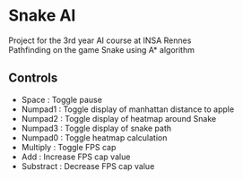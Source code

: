 # Snake AI

Project for the 3rd year AI course at INSA Rennes  
Pathfinding on the game Snake using A* algorithm

## Controls

- Space		: Toggle pause
- Numpad1 	: Toggle display of manhattan distance to apple
- Numpad2 	: Toggle display of heatmap around Snake
- Numpad3 	: Toggle display of snake path
- Numpad0	: Toggle heatmap calculation
- Multiply	: Toggle FPS cap
- Add		: Increase FPS cap value
- Substract	: Decrease FPS cap value

